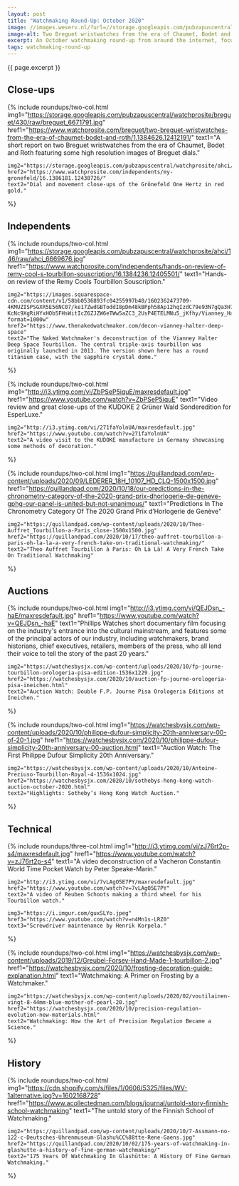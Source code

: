 ```yaml
---
layout: post
title: "Watchmaking Round-Up: October 2020"
image: //images.weserv.nl/?url=//storage.googleapis.com/pubzapuscentral/watchprosite/breguet/138/raw/breguet_6671756.jpg&w=1024&h=1024&fit=inside&we&output=webp
image-alt: Two Breguet wristwatches from the era of Chaumet, Bodet and Roth
excerpt: An October watchmaking round-up from around the internet, focusing on techniques, in-depth articles, and high-resolution images.
tags: watchmaking-round-up
---
```


{{ page.excerpt }}

## Close-ups
{% include roundups/two-col.html
	img1="https://storage.googleapis.com/pubzapuscentral/watchprosite/breguet/430/raw/breguet_6671791.jpg"
	href1="https://www.watchprosite.com/breguet/two-breguet-wristwatches-from-the-era-of-chaumet-bodet-and-roth/1.1384626.12412191/"
	text1="A short report on two Breguet wristwatches from the era of Chaumet, Bodet and Roth featuring some high resolution images of Breguet dials."

	img2="https://storage.googleapis.com/pubzapuscentral/watchprosite/ahci/414/raw/ahci_6680426.jpg"
	href2="https://www.watchprosite.com/independents/my-gronefeld/16.1386181.12438726/"
	text2="Dial and movement close-ups of the Grönefeld One Hertz in red gold."
%}

## Independents
{% include roundups/two-col.html
	img1="https://storage.googleapis.com/pubzapuscentral/watchprosite/ahci/146/raw/ahci_6669676.jpg"
	href1="https://www.watchprosite.com/independents/hands-on-review-of-remy-cool-s-tourbillon-souscription/16.1384236.12405501/"
	text1="Hands-on review of the Remy Cools Tourbillon Souscription."

	img2="https://images.squarespace-cdn.com/content/v1/58bb0536893fc04255997b40/1602362473709-4KMUZISPSGXR5E56NC07/ke17ZwdGBToddI8pDm48kBPph58Ap12hqIzdC79e93N7gQa3H78H3Y0txjaiv_0fDoOvxcdMmMKkDsyUqMSsMWxHk725yiiHCCLfrh8O1z5QHyNOqBUUEtDDsRWrJLTmdDC-KcNc9XgRiHYxHOb5FHsWitIcZ6ZJZW6eTWw5aZC3_2UsP4ETELMNu5_jKfhy/Vianney_Halter_214.jpg?format=1000w"
	href2="https://www.thenakedwatchmaker.com/decon-vianney-halter-deep-space"
	text2="The Naked Watchmaker's deconstruction of the Vianney Halter Deep Space Tourbillon. The central triple-axis tourbillon was originally launched in 2013. The version shown here has a round titanium case, with the sapphire crystal dome."
%}

{% include roundups/two-col.html
	img1="http://i3.ytimg.com/vi/ZbPSeP5iquE/maxresdefault.jpg"
	href1="https://www.youtube.com/watch?v=ZbPSeP5iquE"
	text1="Video review and great close-ups of the KUDOKE 2 Grüner Wald Sonderedition for EsperLuxe."

	img2="http://i3.ytimg.com/vi/271faYolnUA/maxresdefault.jpg"
	href2="https://www.youtube.com/watch?v=271faYolnUA"
	text2="A video visit to the KUDOKE manufacture in Germany showcasing some methods of decoration."
%}

{% include roundups/two-col.html
	img1="https://quillandpad.com/wp-content/uploads/2020/09/LEDERER_18H_10107_HD_CLQ-1500x1500.jpg"
	href1="https://quillandpad.com/2020/10/18/our-predictions-in-the-chronometry-category-of-the-2020-grand-prix-dhorlogerie-de-geneve-gphg-our-panel-is-united-but-not-unanimous/"
	text1="Predictions In The Chronometry Category Of The 2020 Grand Prix d’Horlogerie de Genève"

	img2="https://quillandpad.com/wp-content/uploads/2020/10/Theo-Auffret_Tourbillon-a-Paris_close-1500x1500.jpg"
	href2="https://quillandpad.com/2020/10/17/theo-auffret-tourbillon-a-paris-oh-la-la-a-very-french-take-on-traditional-watchmaking/"
	text2="Theo Auffret Tourbillon à Paris: Oh Là Là! A Very French Take On Traditional Watchmaking"
%}

## Auctions
{% include roundups/two-col.html
	img1="http://i3.ytimg.com/vi/QEJDsn_-haE/maxresdefault.jpg"
	href1="https://www.youtube.com/watch?v=QEJDsn_-haE"
	text1="Phillips Watches short documentary film focusing on the industry's entrance into the cultural mainstream, and features some of the principal actors of our industry, including watchmakers, brand historians, chief executives, retailers, members of the press, who all lend their voice to tell the story of the past 20 years."

	img2="https://watchesbysjx.com/wp-content/uploads/2020/10/fp-journe-tourbillon-orologeria-pisa-edition-1536x1229.jpg"
	href2="https://watchesbysjx.com/2020/10/auction-fp-journe-orologeria-pisa-ineichen.html"
	text2="Auction Watch: Double F.P. Journe Pisa Orologeria Editions at Ineichen."
%}

{% include roundups/two-col.html
	img1="https://watchesbysjx.com/wp-content/uploads/2020/10/philippe-dufour-simplicity-20th-anniversary-00-of-20-1.jpg"
	href1="https://watchesbysjx.com/2020/10/philippe-dufour-simplicity-20th-anniversary-00-auction.html"
	text1="Auction Watch: The First Philippe Dufour Simplicity 20th Anniversary."

	img2="https://watchesbysjx.com/wp-content/uploads/2020/10/Antoine-Preziuso-Tourbillon-Royal-4-1536x1024.jpg"
	href2="https://watchesbysjx.com/2020/10/sothebys-hong-kong-watch-auction-october-2020.html"
	text2="Highlights: Sotheby’s Hong Kong Watch Auction."
%}

## Technical
{% include roundups/three-col.html
	img1="http://i3.ytimg.com/vi/zJ76rt2p-s4/maxresdefault.jpg"
	href1="https://www.youtube.com/watch?v=zJ76rt2p-s4"
	text1="A video deconstruction of a Vacheron Constantin World Time Pocket Watch by Peter Speake-Marin."

	img2="http://i3.ytimg.com/vi/7vLAgO5E7PY/maxresdefault.jpg"
	href2="https://www.youtube.com/watch?v=7vLAgO5E7PY"
	text2="A video of Reuben Schoots making a third wheel for his Tourbillon watch."

	img3="https://i.imgur.com/guxSLYo.jpeg"
	href3="https://www.youtube.com/watch?v=n4Mn1s-LRZ0"
	text3="Screwdriver maintenance by Henrik Korpela."
%}

{% include roundups/two-col.html
	img1="https://watchesbysjx.com/wp-content/uploads/2019/12/Greubel-Forsey-Hand-Made-1-tourbillon-2.jpg"
	href1="https://watchesbysjx.com/2020/10/frosting-decoration-guide-explanation.html"
	text1="Watchmaking: A Primer on Frosting by a Watchmaker."

	img2="https://watchesbysjx.com/wp-content/uploads/2020/02/voutilainen-vingt-8-44mm-blue-mother-of-pearl-20.jpg"
	href2="https://watchesbysjx.com/2020/10/precision-regulation-evolution-new-materials.html"
	text2="Watchmaking: How the Art of Precision Regulation Became a Science."
%}

## History
{% include roundups/two-col.html
	img1="https://cdn.shopify.com/s/files/1/0606/5325/files/WV-1alternative.jpg?v=1602168728"
	href1="https://www.acollectedman.com/blogs/journal/untold-story-finnish-school-watchmaking"
	text1="The untold story of the Finnish School of Watchmaking."

	img2="https://quillandpad.com/wp-content/uploads/2020/10/7-Assmann-no-122-c-Deutsches-Uhrenmuseum-Glashu%CC%88tte-Rene-Gaens.jpg"
	href2="https://quillandpad.com/2020/10/02/175-years-of-watchmaking-in-glashutte-a-history-of-fine-german-watchmaking/"
	text2="175 Years Of Watchmaking In Glashütte: A History Of Fine German Watchmaking."
%}
